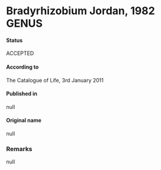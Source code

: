 # Bradyrhizobium Jordan, 1982 GENUS

#### Status
ACCEPTED

#### According to
The Catalogue of Life, 3rd January 2011

#### Published in
null

#### Original name
null

### Remarks
null